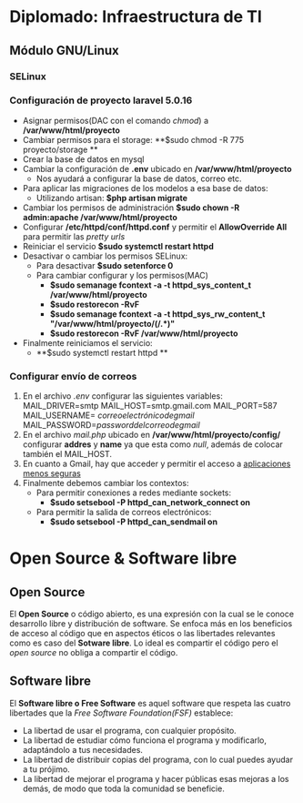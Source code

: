 # Diplomado: Infraestructura de TI
## Módulo GNU/Linux


### SELinux


### Configuración de proyecto laravel 5.0.16

- Asignar permisos(DAC con el comando *chmod*) a **/var/www/html/proyecto**
- Cambiar permisos para el storage: **$sudo chmod -R 775 proyecto/storage **
- Crear la base de datos en mysql
- Cambiar la configuración de **.env** ubicado en **/var/www/html/proyecto**
	- Nos ayudará a configurar la base de datos, correo etc.
- Para aplicar las migraciones de los modelos a esa base de datos:
	- Utilizando artisan: **$php artisan migrate**
- Cambiar los permisos de administración **$sudo chown -R admin:apache /var/www/html/proyecto**
- Configurar **/etc/httpd/conf/httpd.conf** y permitir el **AllowOverride  All** para permitir las *pretty urls*
- Reiniciar el servicio **$sudo systemctl restart httpd**
- Desactivar o cambiar los permisos SELinux:
	- Para desactivar **$sudo setenforce 0**
	- Para cambiar configurar y los permisos(MAC)
		- **$sudo semanage fcontext -a -t httpd_sys_content_t /var/www/html/proyecto**
		- **$sudo restorecon -RvF**
		- **$sudo semanage fcontext -a -t httpd_sys_rw_content_t "/var/www/html/proyecto/(/.*)"**
		- **$sudo restorecon -RvF /var/www/html/proyecto**  
-  Finalmente reiniciamos el servicio:
	- **$sudo systemctl restart httpd **


### Configurar envío de correos

 1. En el archivo *.env* configurar las siguientes variables:
	MAIL_DRIVER=smtp
	MAIL_HOST=smtp.gmail.com
	MAIL_PORT=587
	MAIL_USERNAME= *correoelectrónicodegmail*
	MAIL_PASSWORD=*passworddelcorreodegmail*
 2. En el archivo *mail.php* ubicado en **/var/www/html/proyecto/config/** configurar **addres** y **name** ya que esta como *null*, además de colocar también el MAIL_HOST.
 3. En cuanto a Gmail, hay que acceder y permitir el acceso a [aplicaciones menos seguras](https://myaccount.google.com/lesssecureapps)
 4. Finalmente debemos cambiar los contextos:
	 - Para permitir conexiones a redes mediante sockets:
		 - **$sudo setsebool -P httpd_can_network_connect on**
	- Para permitir la salida de correos electrónicos:
		- **$sudo setsebool -P httpd_can_sendmail on**



# Open Source & Software libre

## Open Source

El **Open Source** o código abierto, es una expresión con la cual se le conoce desarrollo libre y distribución de software.
Se enfoca más en los beneficios de acceso al código que en aspectos éticos o las libertades relevantes como es caso del **Sotware libre**. Lo ideal es compartir el código pero el *open source* no obliga a compartir el código.

## Software libre

El **Software libre o Free Software** es aquel software que respeta las cuatro libertades que la *Free Software Foundation(FSF)* establece:

-   La libertad de usar el programa, con cualquier propósito.
-   La libertad de estudiar cómo funciona el programa y modificarlo, adaptándolo a tus necesidades.
-   La libertad de distribuir copias del programa, con lo cual puedes ayudar a tu prójimo.
-   La libertad de mejorar el programa y hacer públicas esas mejoras a los demás, de modo que toda la comunidad se beneficie.
